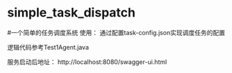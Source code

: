 # simple_task_dispatch
#一个简单的任务调度系统
使用：
    通过配置task-config.json实现调度任务的配置

逻辑代码参考Test1Agent.java

服务启动后地址：
http://localhost:8080/swagger-ui.html

